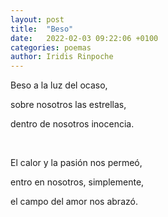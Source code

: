 ```yaml
---
layout: post
title:  "Beso"
date:   2022-02-03 09:22:06 +0100
categories: poemas
author: Iridis Rinpoche
---
```


Beso a la luz del ocaso,

sobre nosotros las estrellas,

dentro de nosotros inocencia.

<br>

El calor y la pasión nos permeó, 

entro en nosotros, simplemente,

el campo del amor nos abrazó.









